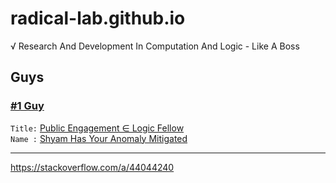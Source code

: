 # radical-lab.github.io
√ Research And Development In Computation And Logic - Like A Boss

## Guys
### [#1 Guy](https://youtu.be/hyN4cmDVeNg?t=1m33s)
`Title:` [Public Engagement ∈ Logic Fellow](https://youtu.be/v_1irrPVt4M?t=1m41s)
<br>`Name :` [Shyam Has Your Anomaly Mitigated](http://shyam.id.au/)

---

https://stackoverflow.com/a/44044240
